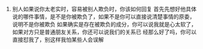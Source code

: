 1. 别人如果说你太老实时，容易被别人欺负时，你该如何回复
  首先先想好他具体说的哪件事情，是不是你被欺负了，如果不是你可以直接说清楚事情的原委，说明不是你被欺负
  如果确实是存在被欺负的成分，你可以说我就是心太软了，如果对方只是普通朋友关系，你还可以说我们的关系已
  经那么好了吗，你可以直接怼我了，别这样我怕某些人会误解
